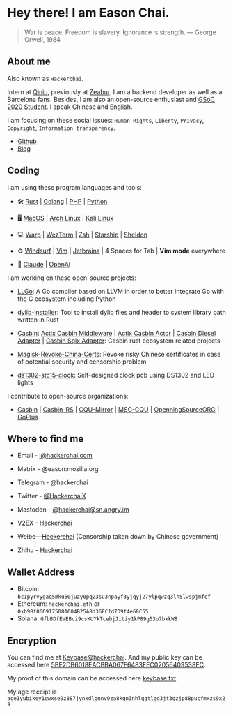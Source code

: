 # Hey there! I am Eason Chai.

> War is peace. Freedom is slavery. Ignorance is strength. ― George Orwell, 1984

## About me

Also known as `Hackerchai`.

Intern at [Qiniu](https://www.qiniu.com/), previously at [Zeabur](https://zeabur.com/). I am a backend developer as well as a Barcelona fans. Besides, I am also an open-source enthusiast and [GSoC 2020 Student](https://summerofcode.withgoogle.com/projects/#5810607317581824). I speak Chinese and English.

I am focusing on these social issues: `Human Rights`, `Liberty`, `Privacy`, `Copyright`, `Information transparency`.

- [Github](https://github.com/hackerchai)
- [Blog](https://blog.hackerchai.com)

## Coding

I am using these program languages and tools:

- 🛠️  [Rust](https://www.rust-lang.org/) | [Golang](https://go.dev/) | [PHP](https://www.php.net/) | [Python](https://www.python.org/)

- 🖥️  [MacOS](https://www.apple.com/macos/) | [Arch Linux](https://archlinux.org/) | [Kali Linux](https://www.kali.org/)

- 💻️  [Warp](https://www.warp.dev/) | [WezTerm](https://wezfurlong.org/wezterm/) | [Zsh](https://www.zsh.org/) | [Starship](https://starship.rs/) | [Sheldon](https://github.com/rossmacarthur/sheldon)

- ⚙️️  [Windsurf](https://windsurf.dev/) | [Vim](https://www.vim.org/) | [Jetbrains](https://www.jetbrains.com/) | 4 Spaces for Tab | **Vim mode** everywhere

- 🤖 [Claude](https://www.anthropic.com/product/claude-3-sonnet) | [OpenAI](https://openai.com/)

I am working on these open-source projects:

- [LLGo](https://github.com/goplus/llgo): A Go compiler based on LLVM in order to better integrate Go with the C ecosystem including Python

- [dylib-installer](https://github.com/hackerchai/dylib-installer): Tool to install dylib files and header to system library path written in Rust

- [Casbin](https://casbin.org): [Actix Casbin Middleware](https://github.com/casbin-rs/actix-casbin-auth)  |  [Actix Casbin Actor](https://github.com/casbin-rs/actix-casbin)  |  [Casbin Diesel Adapter](https://github.com/casbin-rs/diesel-adapter)  |  [Casbin Sqlx Adapter](https://github.com/casbin-rs/sqlx-adapter): Casbin rust ecosystem related projects

- [Magisk-Revoke-China-Certs](https://github.com/hackerchai/Magisk-Revoke-China-Certs): Revoke risky Chinese certificates in case of potential security and censorship problem

- [ds1302-stc15-clock](https://github.com/hackerchai/ds1302-stc15-clock): Self-designed clock pcb using DS1302 and LED lights

I contribute to open-source organizations:

- [Casbin](https://github.com/casbin)    |    [Casbin-RS](https://github.com/casbin-rs)    |    [CQU-Mirror](https://mirrors.cqu.edu.cn/)    |    [MSC-CQU](https://github.com/MSC-CQU)    |    [OpenningSourceORG](https://github.com/OpeningSourceORG) | [GoPlus](https://github.com/goplus)

## Where to find me

- Email - [i@hackerchai.com](mailto:i@hackerchai.com)

- Matrix - @eason:mozilla.org

- Telegram - @hackerchai

- Twitter - [@HackerchaiX](https://twitter.com/hackerchaiX)

- Mastodon - [@hackerchai@sn.angry.im](https://sn.angry.im/@hackerchai)

- V2EX - [Hackerchai](https://www.v2ex.com/member/Hackerchai)

- ~~Weibo - [Hackerchai](https://weibo.com/hackerchai)~~ (Censorship taken down by Chinese government)

- Zhihu - [Hackerchai](http://www.zhihu.com/people/chai-yi-cheng-11/)

## Wallet Address

- Bitcoin: `bc1pyrvygaq5mku50juzy0pq23su3npayf3yjqyj27ylpqwzq3lh5lwspjmfcf`
- Ethereum: `hackerchai.eth` or `0xb98f0669175081604B25A8d36FCfd7D9f4e68C55`
- Solana: `GfbBDfEVEBci9csKUYkTcebjJitiy1kP89g53o7bxkWB`

## Encryption

You can find me at [Keybase@hackerchai](https://keybase.io/hackerchai). And my public key can be accessed here [5BE2DB6018EACBBA067F6483FEC02056409538FC](https://hackerchai.com/pgp_keys.asc).

My proof of this domain can be accessed here [keybase.txt](https://hackerchai.com/keybase.txt)

My age receipt is `age1yubikey1qwxse9z887jynxdlgnnv9za8kqn3nhlqgtlgd3jt3qzjp88pucfmxzs9x29`
